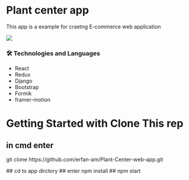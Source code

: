 # Plant center app 
 <p>This app is a example for craetng E-commerce web application</p>
 
 <img src="https://camo.githubusercontent.com/76109812f3127b0f86940373897b04ac8943cb3c0f057f90046444480f61bafd/68747470733a2f2f692e696d6775722e636f6d2f77617856496d762e706e67" />

 <h3>🛠 Technologies and Languages</h3>
 <ul>
    <li>React</li>
    <li>Redux</li>
    <li>Django</li>
    <li>Bootstrap</li>
    <li>Formik</li>
    <li>framer-motion</li>
 </ul>

# Getting Started with Clone This rep
  ## in cmd enter
  <p>git clone https://github.com/erfan-am/Plant-Center-web-app.git</p>
  ## cd to app dirctory
  ## enter npm install
  ## npm start